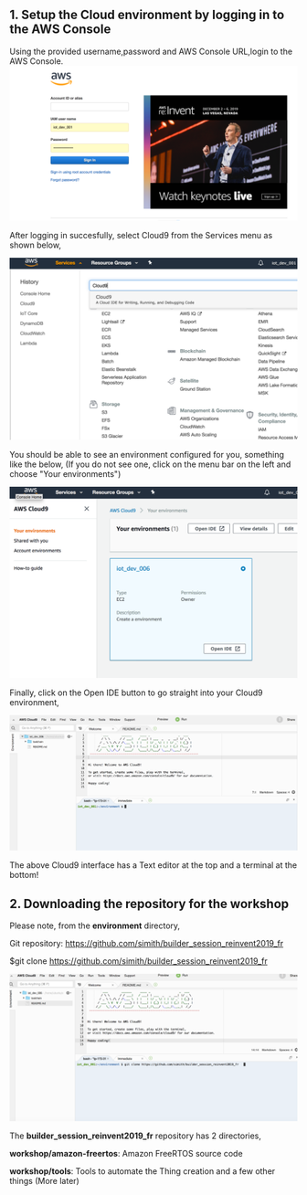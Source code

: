 ## 1. Setup the Cloud environment by logging in to the AWS Console

Using the provided username,password and AWS Console URL,login to the AWS Console. 
 ![Console](ws_console_login.png?raw=true)





After logging in succesfully, select Cloud9 from the Services menu as shown below,


![Select Cloud9](ws_select_cloud9.png?raw=true)


You should be able to see an environment configured for you, something like the below, (If you do not see one, click on the menu bar on the left and choose "Your environments")

 ![Cloud9 Console](ws_cloud_9_console.png?raw=true) 



Finally, click on the Open IDE button to go straight into your Cloud9 environment,

![](ws_cloud9_interface.png?raw=true)


The above Cloud9 interface has a Text editor at the top and a terminal at the bottom!


## 2. Downloading the repository for the workshop

Please note, from the **environment** directory, 

Git repository: https://github.com/simith/builder_session_reinvent2019_fr

$git clone https://github.com/simith/builder_session_reinvent2019_fr

 ![](ws_git_clone.png?raw=true)

The **builder_session_reinvent2019_fr** repository has 2 directories,

**workshop/amazon-freertos**: Amazon FreeRTOS source code

**workshop/tools**: Tools to automate the Thing creation and a few other things (More later)





